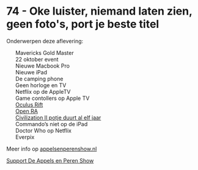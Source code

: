 # 74 - Oke luister, niemand laten zien, geen foto's, port je beste titel

<p>Onderwerpen deze aflevering:<br />
<ul>Mavericks Gold Master<br />
22 oktober event<br />
Nieuwe Macbook Pro<br />
Nieuwe iPad<br />
De camping phone<br />
Geen horloge en TV<br />
Netflix op de AppleTV<br />
Game contollers op Apple TV<br />
<a href="http://oculusvr.com/">Oculus Rift</a><br />
<a href="http://openra.res0l.net/">Open RA</a><br />
<a href="http://www.theverge.com/2013/10/8/4817908/user-still-playing-game-of-civilization-ii-after-11-years">Civilization II potje duurt al elf jaar</a><br />
Commando’s niet op de iPad<br />
Doctor Who op Netflix<br />
Everpix<br />
</ul><p>Meer info op <a href="http://appelsenperenshow.nl/">appelsenperenshow.nl</a></p></p><p><a href="https://www.patreon.com/appelsenperenshow" rel="payment">Support De Appels en Peren Show</a></p>